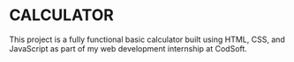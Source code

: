# CALCULATOR
This project is a fully functional basic calculator built using HTML, CSS, and JavaScript as part of my web development internship at CodSoft.
